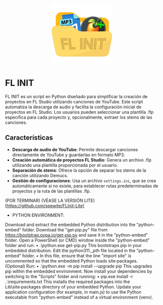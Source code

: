 <p align="center">
  <img src="/icons/icon.png" alt="Logo FLInit" width="200"/>
</p>

# FL INIT

FL INIT es un script en Python diseñado para simplificar la creación de proyectos en FL Studio utilizando canciones de YouTube. Este script automatiza la descarga de audio y facilita la configuración inicial de proyectos en FL Studio. Los usuarios pueden seleccionar una plantilla .flp específica para cada proyecto y, opcionalmente, extraer los stems de las canciones.

## Características

- **Descarga de audio de YouTube**: Permite descargar canciones directamente de YouTube y guardarlas en formato MP3.
- **Creación automática de proyectos FL Studio**: Genera un archivo .flp utilizando una plantilla proporcionada por el usuario.
- **Separación de stems**: Ofrece la opción de separar los stems de la canción utilizando Demucs.
- **Gestión de configuraciones**: Usa un archivo `settings.ini`, que se crea automáticamente si no existe, para establecer rutas predeterminadas de proyectos y la ruta de las plantillas .flp.


(POR TERMINAR)
(VÉASE LA VERSIÓN LITE)[https://github.com/spewite/FLInit-Lite] 

- PYTHON ENVIRONMENT: 

Download and extract the embedded Python distribution into the "python-embed" folder.
Download the "get‑pip.py" file from https://bootstrap.pypa.io/get-pip.py and save it in the "python-embed" folder.
Open a PowerShell (or CMD) window inside the "python-embed" folder and run:
• .\python.exe get-pip.py
This bootstraps pip in your embedded distribution.
Edit the python311._pth file located in the "python-embed" folder.
• In this file, ensure that the line "import site" is uncommented so that the embedded Python loads site‑packages.
(Optional) Run:
• .\python.exe -m pip install --upgrade pip
This upgrades pip within the embedded environment.
Now install your dependencies by switching to the "Scripts" folder and running:
• pip.exe install -r ..\requirements.txt
This installs the required packages into the Lib\site‑packages directory of your embedded Python.
Update your application configuration (for example, in main.js) to use the Python executable from "python-embed" instead of a virtual environment (venv).